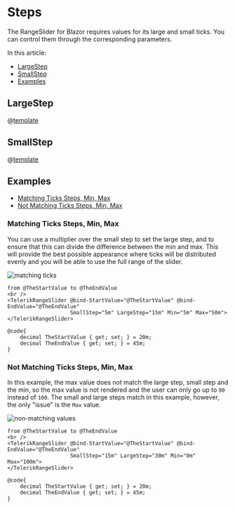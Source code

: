 
# Steps

The RangeSlider for Blazor requires values for its large and small ticks. You can control them through the corresponding parameters.

In this article:

* [LargeStep](#largestep)
* [SmallStep](#smallstep)
* [Examples](#examples)

## LargeStep

@[template](/_contentTemplates/slider/common.md#large-step)

## SmallStep

@[template](/_contentTemplates/slider/common.md#small-step)

## Examples

* [Matching Ticks Steps, Min, Max](#matching-ticks-steps-min-max)
* [Not Matching Ticks Steps, Min, Max](#not-matching-ticks-steps-min-max)

### Matching Ticks Steps, Min, Max

You can use a multiplier over the small step to set the large step, and to ensure that this can divide the difference between the min and max. This will provide the best possible appearance where ticks will be distributed evenly and you will be able to use the full range of the slider.

![matching ticks](images/rangeslider-matching-ticks.png)

````RAZOR
from @TheStartValue to @TheEndValue
<br />
<TelerikRangeSlider @bind-StartValue="@TheStartValue" @bind-EndValue="@TheEndValue"
                    SmallStep="5m" LargeStep="15m" Min="5m" Max="50m">
</TelerikRangeSlider>

@code{
    decimal TheStartValue { get; set; } = 20m;
    decimal TheEndValue { get; set; } = 45m;
}
````

### Not Matching Ticks Steps, Min, Max

In this example, the max value does not match the large step, small step and the min, so the max value is not rendered and the user can only go up to `90` instead of `100`. The small and large steps match in this example, however, the only "issue" is the `Max` value.

![non-matching values](images/rangeslider-non-matching-ticks.png)

````RAZOR
from @TheStartValue to @TheEndValue
<br />
<TelerikRangeSlider @bind-StartValue="@TheStartValue" @bind-EndValue="@TheEndValue"
                    SmallStep="15m" LargeStep="30m" Min="0m" Max="100m">
</TelerikRangeSlider>

@code{
    decimal TheStartValue { get; set; } = 20m;
    decimal TheEndValue { get; set; } = 45m;
}
````